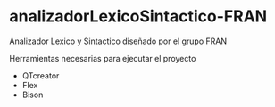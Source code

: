# analizadorLexicoSintactico-FRAN
Analizador Lexico y Sintactico diseñado por el grupo FRAN

Herramientas necesarias para ejecutar el proyecto
  - QTcreator
  - Flex
  - Bison
